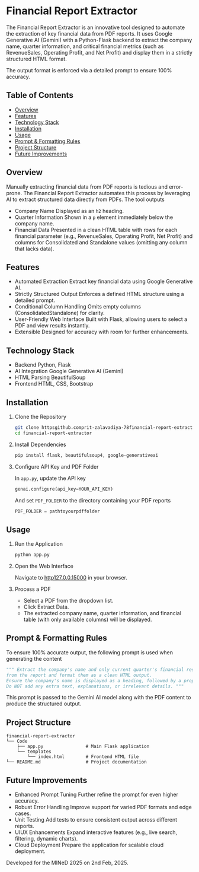 # Financial Report Extractor

The Financial Report Extractor is an innovative tool designed to automate the extraction of key financial data from PDF reports. It uses Google Generative AI (Gemini) with a Python-Flask backend to extract the company name, quarter information, and critical financial metrics (such as RevenueSales, Operating Profit, and Net Profit) and display them in a strictly structured HTML format.

The output format is enforced via a detailed prompt to ensure 100% accuracy.

## Table of Contents

- [Overview](#overview)
- [Features](#features)
- [Technology Stack](#technology-stack)
- [Installation](#installation)
- [Usage](#usage)
- [Prompt & Formatting Rules](#prompt--formatting-rules)
- [Project Structure](#project-structure)
- [Future Improvements](#future-improvements)

## Overview

Manually extracting financial data from PDF reports is tedious and error-prone. The Financial Report Extractor automates this process by leveraging AI to extract structured data directly from PDFs. The tool outputs

- Company Name Displayed as an `h2` heading.
- Quarter Information Shown in a `p` element immediately below the company name.
- Financial Data Presented in a clean HTML table with rows for each financial parameter (e.g., RevenueSales, Operating Profit, Net Profit) and columns for Consolidated and Standalone values (omitting any column that lacks data).

## Features

- Automated Extraction Extract key financial data using Google Generative AI.
- Strictly Structured Output Enforces a defined HTML structure using a detailed prompt.
- Conditional Column Handling Omits empty columns (ConsolidatedStandalone) for clarity.
- User-Friendly Web Interface Built with Flask, allowing users to select a PDF and view results instantly.
- Extensible Designed for accuracy with room for further enhancements.

## Technology Stack

- Backend Python, Flask
- AI Integration Google Generative AI (Gemini)
- HTML Parsing BeautifulSoup
- Frontend HTML, CSS, Bootstrap

## Installation

1. Clone the Repository

   ```bash
   git clone httpsgithub.comprit-zalavadiya-78financial-report-extractor.git
   cd financial-report-extractor
   ```

2. Install Dependencies
   ```bash
   pip install flask, beautifulsoup4, google-generativeai
   ```

3. Configure API Key and PDF Folder

   In `app.py`, update the API key
   ```python
   genai.configure(api_key=YOUR_API_KEY)
   ```
   And set `PDF_FOLDER` to the directory containing your PDF reports
   ```python
   PDF_FOLDER = pathtoyourpdffolder
   ```

## Usage

1. Run the Application

   ```bash
   python app.py
   ```

2. Open the Web Interface

   Navigate to [http127.0.0.15000](http127.0.0.15000) in your browser.

3. Process a PDF

   - Select a PDF from the dropdown list.
   - Click Extract Data.
   - The extracted company name, quarter information, and financial table (with only available columns) will be displayed.

## Prompt & Formatting Rules

To ensure 100% accurate output, the following prompt is used when generating the content

```python
""" Extract the company's name and only current quarter's financial results (RevenueSales, Operating Profit(Profit before tax), Net Profit, Time period of extracted data, Consolidated and Standalone, Unit) 
from the report and format them as a clean HTML output. 
Ensure the company's name is displayed as a heading, followed by a properly formatted table with financial data. 
Do NOT add any extra text, explanations, or irrelevant details. """
```

This prompt is passed to the Gemini AI model along with the PDF content to produce the structured output.

## Project Structure

```
financial-report-extractor
└── Code
    ├── app.py                # Main Flask application
    └── templates
        └── index.html        # Frontend HTML file
└── README.md                 # Project documentation
```

## Future Improvements

- Enhanced Prompt Tuning Further refine the prompt for even higher accuracy.
- Robust Error Handling Improve support for varied PDF formats and edge cases.
- Unit Testing Add tests to ensure consistent output across different reports.
- UIUX Enhancements Expand interactive features (e.g., live search, filtering, dynamic charts).
- Cloud Deployment Prepare the application for scalable cloud deployment.

Developed for the MINeD 2025 on 2nd Feb, 2025.
